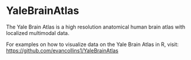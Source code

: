 # YaleBrainAtlas

The Yale Brain Atlas is a high resolution anatomical human brain atlas with localized multimodal data.

For examples on how to visualize data on the Yale Brain Atlas in R, visit: https://github.com/evancollins1/YaleBrainAtlas
